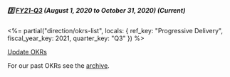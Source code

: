 ##### 3️⃣ [FY21-Q3](https://gitlab.com/gitlab-org/ci-cd/progressive_delivery/-/issues/12) (August 1, 2020 to October 31, 2020) (Current)

<%= partial("direction/okrs-list", locals: { ref_key: "Progressive Delivery", fiscal_year_key: 2021, quarter_key: "Q3" }) %>

<a href="https://gitlab.com/-/ide/project/gitlab-com/www-gitlab-com/edit/master/-/data/okrs.yml" class="btn btn-default btn-sm">Update OKRs</a>

For our past OKRs see the [archive](/handbook/engineering/ux/stage-group-ux-strategy/release/progressive-delivery/progressive_delivery_okr_archive).
